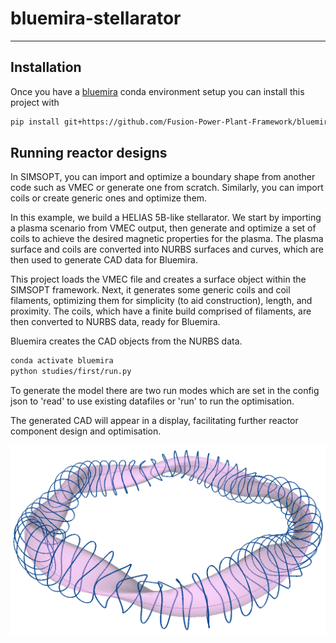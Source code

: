 # bluemira-stellarator

---
## Installation

Once you have a [bluemira](https://bluemira.readthedocs.io/en/develop/installation.html) conda environment setup you can install this project with

```bash
pip install git+https://github.com/Fusion-Power-Plant-Framework/bluemira-stellarator.git
```
## Running reactor designs

In SIMSOPT, you can import and optimize a boundary shape from another code such as VMEC or generate one from scratch. Similarly, you can import coils or create generic ones and optimize them.

In this example, we build a HELIAS 5B-like stellarator. We start by importing a plasma scenario from VMEC output, then generate and optimize a set of coils to achieve the desired magnetic properties for the plasma. The plasma surface and coils are converted into NURBS surfaces and curves, which are then used to generate CAD data for Bluemira.

This project loads the VMEC file and creates a surface object within the SIMSOPT framework. Next, it generates some generic coils and coil filaments, optimizing them for simplicity (to aid construction), length, and proximity. The coils, which have a finite build comprised of filaments, are then converted to NURBS data, ready for Bluemira.

Bluemira creates the CAD objects from the NURBS data.

```bash
conda activate bluemira
python studies/first/run.py
```

To generate the model there are two run modes which are set in the config json to 'read' to use existing datafiles or 'run' to run the optimisation.

The generated CAD will appear in a display, facilitating further reactor component design and optimisation.

![Alt text](https://github.com/Fusion-Power-Plant-Framework/bluemira-stellarator/blob/main/docs/stellarator_coils_cad.png)
